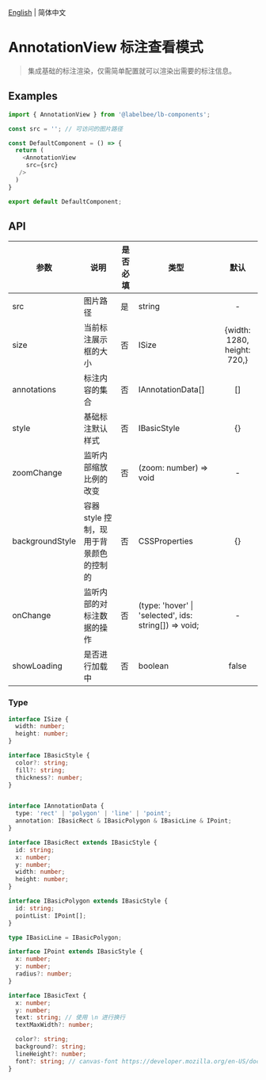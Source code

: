 [English](./annotationView_en-US.md) | 简体中文

# AnnotationView 标注查看模式

> 集成基础的标注渲染，仅需简单配置就可以渲染出需要的标注信息。

## Examples

```ts
import { AnnotationView } from '@labelbee/lb-components';

const src = ''; // 可访问的图片路径

const DefaultComponent = () => {
  return (
    <AnnotationView
     src={src}
   />
  )
}

export default DefaultComponent;
```


## API

| 参数            | 说明                                    | 是否必填 | 类型                                                  |            默认             |
| --------------- | --------------------------------------- | -------- | ----------------------------------------------------- | :-------------------------: |
| src             | 图片路径                                | 是       | string                                                |              -              |
| size            | 当前标注展示框的大小                    | 否       | ISize                                                 | {width: 1280, height: 720,} |
| annotations     | 标注内容的集合                          | 否       | IAnnotationData[]                                     |             []              |
| style           | 基础标注默认样式                        | 否       | IBasicStyle                                           |             {}              |
| zoomChange      | 监听内部缩放比例的改变                  | 否       | (zoom: number) => void                                |              -              |
| backgroundStyle | 容器 style 控制，现用于背景颜色的控制的 | 否       | CSSProperties                                         |             {}              |
| onChange        | 监听内部的对标注数据的操作              | 否       | (type: 'hover' \| 'selected', ids: string[]) => void; |              -              |
| showLoading     | 是否进行加载中                          | 否       | boolean                                               |            false            |


### Type

```ts
interface ISize {
  width: number;
  height: number;
}

interface IBasicStyle {
  color?: string; 
  fill?: string; 
  thickness?: number;
}


interface IAnnotationData {
  type: 'rect' | 'polygon' | 'line' | 'point';
  annotation: IBasicRect & IBasicPolygon & IBasicLine & IPoint;
}

interface IBasicRect extends IBasicStyle {
  id: string;
  x: number;
  y: number;
  width: number;
  height: number;
}

interface IBasicPolygon extends IBasicStyle {
  id: string;
  pointList: IPoint[];
}

type IBasicLine = IBasicPolygon;

interface IPoint extends IBasicStyle {
  x: number;
  y: number;
  radius?: number;
}

interface IBasicText {
  x: number;
  y: number;
  text: string; // 使用 \n 进行换行
  textMaxWidth?: number;

  color?: string;
  background?: string;
  lineHeight?: number;
  font?: string; // canvas-font https://developer.mozilla.org/en-US/docs/Web/API/CanvasRenderingContext2D/font
}

```